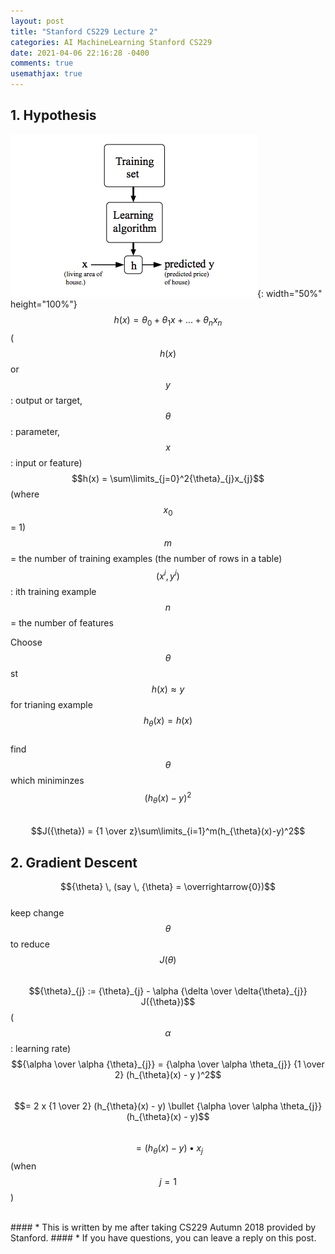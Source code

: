 ```yaml
---
layout: post
title: "Stanford CS229 Lecture 2"
categories: AI MachineLearning Stanford CS229
date: 2021-04-06 22:16:28 -0400
comments: true
usemathjax: true
---
```


## 1. Hypothesis
![hypothesis](/images/stanford229/hypothesis.jpg){: width="50%" height="100%"}  
$$h(x) = {\theta}_{0} + {\theta}_{1}x + ... + {\theta}_{n}x_{n}$$ ($$h(x)$$ or $$y$$: output or target, $${\theta}$$: parameter, $$x$$: input or feature)  
$$h(x) = \sum\limits_{j=0}^2{\theta}_{j}x_{j}$$ (where $$x_{0}$$ = 1)    
$$m$$ = the number of training examples (the number of rows in a table)  
$$(x^i,\,y^i)$$: ith training example  
$$n$$ = the number of features  

Choose $${\theta}$$st $$h(x) \approx y$$ for trianing example  
$$h_{\theta}(x)=h(x)$$  
find $${\theta}$$ which miniminzes $$(h_{\theta}(x)-y)^2$$  
$$J({\theta}) = {1 \over z}\sum\limits_{i=1}^m(h_{\theta}(x)-y)^2$$  

## 2. Gradient Descent
$${\theta} \, (say \, {\theta} = \overrightarrow{0})$$  
keep change $${\theta}$$ to reduce $$J({\theta})$$  
$${\theta}_{j} := {\theta}_{j} - \alpha {\delta \over \delta{\theta}_{j}} J({\theta})$$ ($$\alpha$$: learning rate)  
$${\alpha \over \alpha {\theta}_{j}} = {\alpha \over \alpha \theta_{j}} {1 \over 2} (h_{\theta}(x) - y )^2$$  
$$= 2 x {1 \over 2} (h_{\theta}(x) - y) \bullet {\alpha \over \alpha \theta_{j}} (h_{\theta}(x) - y)$$  
$$= (h_{\theta}(x) - y) \bullet x_{j}$$ (when $$j=1$$)    


<br/>
#### * This is written by me after taking CS229 Autumn 2018 provided by Stanford.
#### * If you have questions, you can leave a reply on this post.

